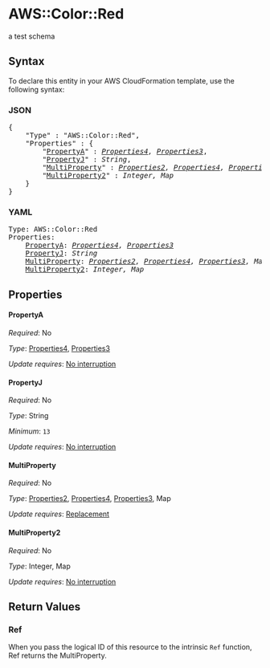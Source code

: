 # AWS::Color::Red

a test schema

## Syntax

To declare this entity in your AWS CloudFormation template, use the following syntax:

### JSON

<pre>
{
    "Type" : "AWS::Color::Red",
    "Properties" : {
        "<a href="#propertya" title="PropertyA">PropertyA</a>" : <i><a href="properties4.md">Properties4</a>, <a href="properties3.md">Properties3</a></i>,
        "<a href="#propertyj" title="PropertyJ">PropertyJ</a>" : <i>String</i>,
        "<a href="#multiproperty" title="MultiProperty">MultiProperty</a>" : <i><a href="properties2.md">Properties2</a>, <a href="properties4.md">Properties4</a>, <a href="properties3.md">Properties3</a>, Map</i>,
        "<a href="#multiproperty2" title="MultiProperty2">MultiProperty2</a>" : <i>Integer, Map</i>
    }
}
</pre>

### YAML

<pre>
Type: AWS::Color::Red
Properties:
    <a href="#propertya" title="PropertyA">PropertyA</a>: <i><a href="properties4.md">Properties4</a>, <a href="properties3.md">Properties3</a></i>
    <a href="#propertyj" title="PropertyJ">PropertyJ</a>: <i>String</i>
    <a href="#multiproperty" title="MultiProperty">MultiProperty</a>: <i><a href="properties2.md">Properties2</a>, <a href="properties4.md">Properties4</a>, <a href="properties3.md">Properties3</a>, Map</i>
    <a href="#multiproperty2" title="MultiProperty2">MultiProperty2</a>: <i>Integer, Map</i>
</pre>

## Properties

#### PropertyA

_Required_: No

_Type_: <a href="properties4.md">Properties4</a>, <a href="properties3.md">Properties3</a>

_Update requires_: [No interruption](https://docs.aws.amazon.com/AWSCloudFormation/latest/UserGuide/using-cfn-updating-stacks-update-behaviors.html#update-no-interrupt)

#### PropertyJ

_Required_: No

_Type_: String

_Minimum_: <code>13</code>

_Update requires_: [No interruption](https://docs.aws.amazon.com/AWSCloudFormation/latest/UserGuide/using-cfn-updating-stacks-update-behaviors.html#update-no-interrupt)

#### MultiProperty

_Required_: No

_Type_: <a href="properties2.md">Properties2</a>, <a href="properties4.md">Properties4</a>, <a href="properties3.md">Properties3</a>, Map

_Update requires_: [Replacement](https://docs.aws.amazon.com/AWSCloudFormation/latest/UserGuide/using-cfn-updating-stacks-update-behaviors.html#update-replacement)

#### MultiProperty2

_Required_: No

_Type_: Integer, Map

_Update requires_: [No interruption](https://docs.aws.amazon.com/AWSCloudFormation/latest/UserGuide/using-cfn-updating-stacks-update-behaviors.html#update-no-interrupt)

## Return Values

### Ref

When you pass the logical ID of this resource to the intrinsic `Ref` function, Ref returns the MultiProperty.
